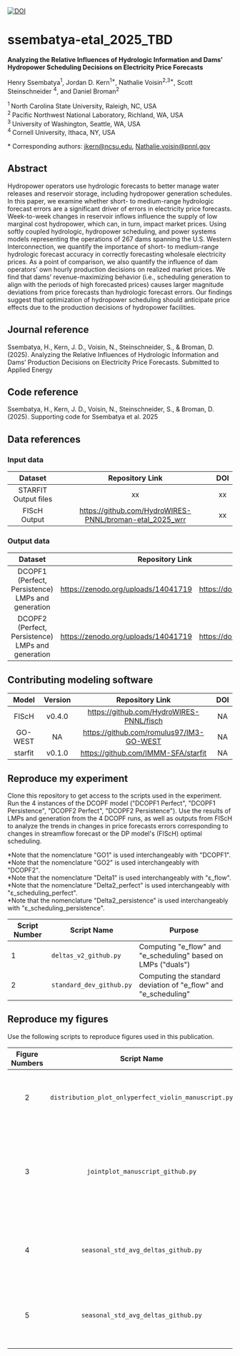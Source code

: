 
[![DOI](https://zenodo.org/badge/DOI/10.5281/zenodo.14041719.svg)](https://doi.org/10.5281/zenodo.14041719)

# ssembatya-etal_2025_TBD

**Analyzing the Relative Influences of Hydrologic Information and Dams’ Hydropower Scheduling Decisions on Electricity Price Forecasts**

Henry Ssembatya<sup>1</sup>, Jordan D. Kern<sup>1\*</sup>, Nathalie Voisin<sup>2,3\*</sup>, Scott Steinschneider
<sup>4</sup>, and Daniel Broman<sup>2</sup>

<sup>1 </sup> North Carolina State University, Raleigh, NC, USA   
<sup>2 </sup> Pacific Northwest National Laboratory, Richland, WA, USA  
<sup>3 </sup> University of Washington, Seattle, WA, USA  
<sup>4 </sup> Cornell University, Ithaca, NY, USA 

\* Corresponding authors: jkern@ncsu.edu, Nathalie.voisin@pnnl.gov

## Abstract
Hydropower operators use hydrologic forecasts to better manage water releases and reservoir storage, including hydropower generation schedules.
In this paper, we examine whether short- to medium-range hydrologic forecast errors are a significant driver of errors in electricity price forecasts.
Week-to-week changes in reservoir inflows influence the supply of low marginal cost hydropower, which can, in turn, impact market prices. Using softly
coupled hydrologic, hydropower scheduling, and power systems models representing the operations of 267 dams spanning the U.S. Western Interconnection,
we quantify the importance of short- to medium-range hydrologic forecast accuracy in correctly forecasting wholesale electricity prices. As a point of
comparison, we also quantify the influence of dam operators’ own hourly production decisions on realized market prices. We find that dams’
revenue-maximizing behavior (i.e., scheduling generation to align with the periods of high forecasted prices) causes larger magnitude deviations from
price forecasts than hydrologic forecast errors. Our findings suggest that optimization of hydropower scheduling should anticipate price effects due
to the production decisions of hydropower facilities.

## Journal reference
Ssembatya, H., Kern, J. D., Voisin, N., Steinschneider, S., & Broman, D. (2025). Analyzing the Relative Influences of Hydrologic Information and 
Dams’ Production Decisions on Electricity Price Forecasts. Submitted to Applied Energy

## Code reference
Ssembatya, H., Kern, J. D., Voisin, N., Steinschneider, S., & Broman, D. (2025). Supporting code for 
Ssembatya et al. 2025

## Data references
### Input data
|       Dataset                                   |               Repository Link                                   |               DOI                        |
|:-----------------------------------------------:|:---------------------------------------------------------------:|:----------------------------------------:|
|   STARFIT Output files                          | xx                                                              | xx                                       |
|   FIScH Output                                  | https://github.com/HydroWIRES-PNNL/broman-etal_2025_wrr         | xx                                       |


### Output data
|       Dataset                                              |   Repository Link                              |                   DOI                             |
|:----------------------------------------------------------:|-----------------------------------------------:|:-------------------------------------------------:|
|     DCOPF1 (Perfect, Persistence) LMPs and generation      | https://zenodo.org/uploads/14041719            | https://doi.org/10.5281/zenodo.14041719           |
|     DCOPF2 (Perfect, Persistence) LMPs and generation      | https://zenodo.org/uploads/14041719            | https://doi.org/10.5281/zenodo.14041719           |

## Contributing modeling software
|  Model   | Version |         Repository Link                            | DOI |
|:--------:|:-------:|:--------------------------------------------------:|:---:|
| FIScH      |  v0.4.0  | https://github.com/HydroWIRES-PNNL/fisch        | NA  |
| GO-WEST    |  NA      | https://github.com/romulus97/IM3-GO-WEST        | NA  |
| starfit    | v0.1.0   | https://github.com/IMMM-SFA/starfit             | NA  |



## Reproduce my experiment
Clone this repository to get access to the scripts used in the experiment. Run the 4 instances of the DCOPF model ("DCOPF1 Perfect", "DCOPF1 Persistence", "DCOPF2 Perfect", "DCOPF2 Persistence").
Use the results of LMPs and generation from the 4 DCOPF runs, as well as outputs from FIScH to analyze the trends in changes in price forecasts errors corresponding to changes in streamflow forecast or the DP model's (FIScH) optimal scheduling.


*Note that the nomenclature "GO1" is used interchangeably with "DCOPF1". 
*Note that the nomenclature "GO2"  is used interchangeably with "DCOPF2".  
*Note that the nomenclature "Delta1" is used interchangeably with "ε_flow".  
*Note that the nomenclature "Delta2_perfect" is used interchangeably with "ε_scheduling_perfect".  
*Note that the nomenclature "Delta2_persistence" is used interchangeably with "ε_scheduling_persistence".  


| Script Number | Script Name | Purpose |
| --- | --- | --- |
| 1 | `deltas_v2_github.py` | Computing "e_flow" and "e_scheduling" based on LMPs ("duals") |
| 2 | `standard_dev_github.py` | Computing the standard deviation of "e_flow" and "e_scheduling" |



## Reproduce my figures
Use the following scripts to reproduce figures used in this publication.

| Figure Numbers |                Script Name                              |                                  Description                                               | 
|:--------------:|:-------------------------------------------------------:|:------------------------------------------------------------------------------------------:|
|       2        |     `distribution_plot_onlyperfect_violin_manuscript.py`     |      Comparing the differences in LMPs across all hours, nodes, and years. |
|       3        |     `jointplot_manuscript_github.py`     |      Comparing the standard deviation for "e_flow" and "e_scheduling" across nodes. Also plotted against annual hydro generation. |
|       4        |     `seasonal_std_avg_deltas_github.py`     |      Comparing the standard deviation for "e_flow" and "e_scheduling" by year and season. |
|       5        |     `seasonal_std_avg_deltas_github.py`     |      Comparing the standard deviation for "e_flow" and "e_scheduling" by year and season. |

